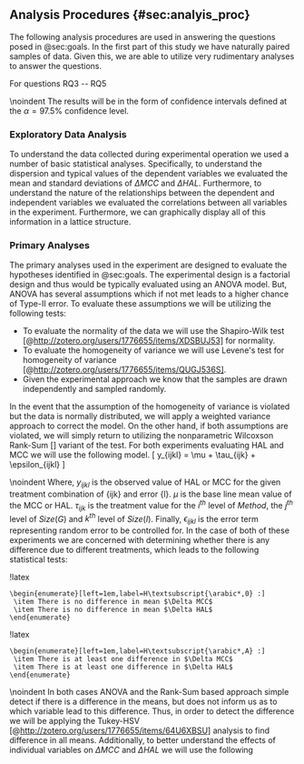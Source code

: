 ## Analysis Procedures {#sec:analyis_proc}

The following analysis procedures are used in answering the questions posed in @sec:goals. In the first part of this study we have naturally paired samples of data. Given this, we are able to utilize very rudimentary analyses to answer the questions.

For questions RQ3 -- RQ5

\noindent The results will be in the form of confidence intervals defined at the $\alpha = 97.5\%$ confidence level.

### Exploratory Data Analysis

To understand the data collected during experimental operation we used a number of basic statistical analyses. Specifically, to understand the dispersion and typical values of the dependent variables we evaluated the mean and standard deviations of $\Delta MCC$ and $\Delta HAL$. Furthermore, to understand the nature of the relationships between the dependent and independent variables we evaluated the correlations between all variables in the experiment. Furthermore, we can graphically display all of this information in a lattice structure.

### Primary Analyses

The primary analyses used in the experiment are designed to evaluate the hypotheses identified in @sec:goals. The experimental design is a factorial design and thus would be typically evaluated using an ANOVA model. But, ANOVA has several assumptions which if not met leads to a higher chance of Type-II error. To evaluate these assumptions we will be utilizing the following tests:

* To evaluate the normality of the data we will use the Shapiro-Wilk test [@http://zotero.org/users/1776655/items/XDSBUJ53] for normality.
* To evaluate the homogeneity of variance we will use Levene's test for homogeneity of variance [@http://zotero.org/users/1776655/items/QUGJ536S].
* Given the experimental approach we know that the samples are drawn independently and sampled randomly.

In the event that the assumption of the homogeneity of variance is violated but the data is normally distributed, we will apply a weighted variance approach to correct the model. On the other hand, if both assumptions are violated, we will simply return to utilizing the nonparametric Wilcoxson Rank-Sum [] variant of the test. For both experiments evaluating HAL and MCC we will use the following model.
\[ y_{ijkl} = \mu + \tau_{ijk} + \epsilon_{ijkl} \]

\noindent Where, $y_{ijkl}$ is the observed value of HAL or MCC for the given treatment combination of {ijk} and error {l}. $\mu$ is the base line mean value of the MCC or HAL. $\tau_{ijk}$ is the treatment value for the $i^{th}$ level of $Method$, the $j^{th}$ level of $Size(G)$ and $k^{th}$ level of $Size(I)$. Finally, $\epsilon_{ijkl}$ is the error term representing random error to be controlled for. In the case of both of these experiments we are concerned with determining whether there is any difference due to different treatments, which leads to the following statistical tests:

!latex
~~~
\begin{enumerate}[left=1em,label=H\textsubscript{\arabic*,0} :]
 \item There is no difference in mean $\Delta MCC$
 \item There is no difference in mean $\Delta HAL$
\end{enumerate}
~~~

!latex
~~~
\begin{enumerate}[left=1em,label=H\textsubscript{\arabic*,A} :]
 \item There is at least one difference in $\Delta MCC$
 \item There is at least one difference in $\Delta HAL$
\end{enumerate}
~~~

\noindent In both cases ANOVA and the Rank-Sum based approach simple detect if there is a difference in the means, but does not inform us as to which variable lead to this difference. Thus, in order to detect the difference we will be applying the Tukey-HSV [@http://zotero.org/users/1776655/items/64U6XBSU] analysis to find difference in all means. Additionally, to better understand the effects of individual variables on $\Delta MCC$ and $\Delta HAL$ we will use the following 
